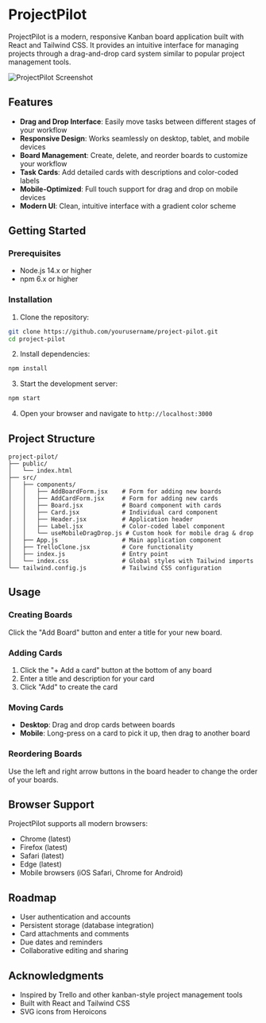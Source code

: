 # ProjectPilot

ProjectPilot is a modern, responsive Kanban board application built with React and Tailwind CSS. It provides an intuitive interface for managing projects through a drag-and-drop card system similar to popular project management tools.

![ProjectPilot Screenshot](https://asset.cloudinary.com/dtghboxq8/211f5d83ae79feab684a3969f57370dd)

## Features

- **Drag and Drop Interface**: Easily move tasks between different stages of your workflow
- **Responsive Design**: Works seamlessly on desktop, tablet, and mobile devices
- **Board Management**: Create, delete, and reorder boards to customize your workflow
- **Task Cards**: Add detailed cards with descriptions and color-coded labels
- **Mobile-Optimized**: Full touch support for drag and drop on mobile devices
- **Modern UI**: Clean, intuitive interface with a gradient color scheme

## Getting Started

### Prerequisites

- Node.js 14.x or higher
- npm 6.x or higher

### Installation

1. Clone the repository:
```bash
git clone https://github.com/yourusername/project-pilot.git
cd project-pilot
```

2. Install dependencies:
```bash
npm install
```

3. Start the development server:
```bash
npm start
```

4. Open your browser and navigate to `http://localhost:3000`

## Project Structure

```
project-pilot/
├── public/
│   └── index.html
├── src/
│   ├── components/
│   │   ├── AddBoardForm.jsx    # Form for adding new boards
│   │   ├── AddCardForm.jsx     # Form for adding new cards
│   │   ├── Board.jsx           # Board component with cards
│   │   ├── Card.jsx            # Individual card component
│   │   ├── Header.jsx          # Application header
│   │   ├── Label.jsx           # Color-coded label component
│   │   └── useMobileDragDrop.js # Custom hook for mobile drag & drop
│   ├── App.js                  # Main application component
│   ├── TrelloClone.jsx         # Core functionality
│   ├── index.js                # Entry point
│   └── index.css               # Global styles with Tailwind imports
└── tailwind.config.js          # Tailwind CSS configuration
```

## Usage

### Creating Boards

Click the "Add Board" button and enter a title for your new board.

### Adding Cards

1. Click the "+ Add a card" button at the bottom of any board
2. Enter a title and description for your card
3. Click "Add" to create the card

### Moving Cards

- **Desktop**: Drag and drop cards between boards
- **Mobile**: Long-press on a card to pick it up, then drag to another board

### Reordering Boards

Use the left and right arrow buttons in the board header to change the order of your boards.


## Browser Support

ProjectPilot supports all modern browsers:

- Chrome (latest)
- Firefox (latest)
- Safari (latest)
- Edge (latest)
- Mobile browsers (iOS Safari, Chrome for Android)

## Roadmap

- User authentication and accounts
- Persistent storage (database integration)
- Card attachments and comments
- Due dates and reminders
- Collaborative editing and sharing

## Acknowledgments

- Inspired by Trello and other kanban-style project management tools
- Built with React and Tailwind CSS
- SVG icons from Heroicons